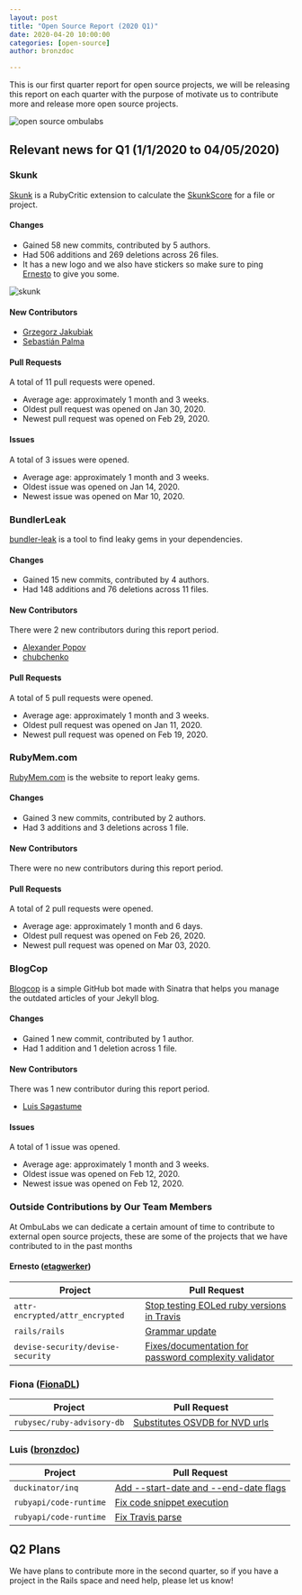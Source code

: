 ```yaml
---
layout: post
title: "Open Source Report (2020 Q1)"
date: 2020-04-20 10:00:00
categories: [open-source]
author: bronzdoc

---
```


This is our first quarter report for open source projects, we will be releasing this report on each quarter with the purpose of motivate us to contribute more and release more open source projects.

<!--more-->

<img src="/blog/assets/images/corgi_fight.jpg" alt="open source ombulabs" class="medium-img">


## Relevant news for Q1 (1/1/2020 to 04/05/2020)

### Skunk

[Skunk](https://github.com/fastruby/skunk) is a RubyCritic extension to calculate the [SkunkScore](https://www.fastruby.io/blog/code-quality/intruducing-skunk-stink-score-calculator.html) for a file or project.

#### Changes
- Gained 58 new commits, contributed by 5 authors.
- Had 506 additions and 269 deletions across 26 files.
- It has a new logo and we also have stickers so make sure to ping [Ernesto](https://github.com/etagwerker) to give you some.

<img src="/blog/assets/images/skunk_logo.png" alt="skunk" class="medium-img">

#### New Contributors
- [Grzegorz Jakubiak](https://github.com/grzegorz-jakubiak)
- [Sebastián Palma](https://github.com/sebastian-palma)

#### Pull Requests
A total of 11 pull requests were opened.
- Average age: approximately 1 month and 3 weeks.
- Oldest pull request was opened on Jan 30, 2020.
- Newest pull request was opened on Feb 29, 2020.

#### Issues
A total of 3 issues were opened.
- Average age: approximately 1 month and 3 weeks.
- Oldest issue was opened on Jan 14, 2020.
- Newest issue was opened on Mar 10, 2020.


### BundlerLeak

[bundler-leak](https://github.com/rubymem/bundler-leak) is a tool to find leaky gems in your dependencies.

#### Changes
- Gained 15 new commits, contributed by 4 authors.
- Had 148 additions and 76 deletions across 11 files.

#### New Contributors
There were 2 new contributors during this report period.
- [Alexander Popov](https://github.com/AlexWayfer)
- [chubchenko](https://github.com/chubchenko)

#### Pull Requests
A total of 5 pull requests were opened.
- Average age: approximately 1 month and 3 weeks.
- Oldest pull request was opened on Jan 11, 2020.
- Newest pull request was opened on Feb 19, 2020.

### RubyMem.com

[RubyMem.com](https://github.com/rubymem/rubymem.com) is the website to report leaky gems.

#### Changes
- Gained 3 new commits, contributed by 2 authors.
- Had 3 additions and 3 deletions across 1 file.

#### New Contributors
There were no new contributors during this report period.

#### Pull Requests
A total of 2 pull requests were opened.
- Average age: approximately 1 month and 6 days.
- Oldest pull request was opened on Feb 26, 2020.
- Newest pull request was opened on Mar 03, 2020.

### BlogCop

[Blogcop](https://github.com/ombulabs/blogcop) is a simple GitHub bot made with Sinatra that helps you manage the outdated articles of your Jekyll blog.

#### Changes
- Gained 1 new commit, contributed by 1 author.
- Had 1 addition and 1 deletion across 1 file.

#### New Contributors
There was 1 new contributor during this report period.

- [Luis Sagastume](https://github.com/bronzdoc)

#### Issues
A total of 1 issue was opened.
- Average age: approximately 1 month and 3 weeks.
- Oldest issue was opened on Feb 12, 2020.
- Newest issue was opened on Feb 12, 2020.


### Outside Contributions by Our Team Members

At OmbuLabs we can dedicate a certain amount of time to contribute to external open source projects, these are some of the projects that we have contributed to in the past months


#### Ernesto ([etagwerker](https://github.com/etagwerker))

| Project | Pull Request |
| --- | ----------- |
| `attr-encrypted/attr_encrypted` | [Stop testing EOLed ruby versions in Travis](https://github.com/attr-encrypted/attr_encrypted/pull/364) |
| `rails/rails` | [Grammar update](https://github.com/rails/rails/pull/38441)
|  `devise-security/devise-security` | [Fixes/documentation for password complexity validator](https://github.com/devise-security/devise-security/pull/179) |

### Fiona ([FionaDL](https://github.com/FionaDL))

| Project | Pull Request |
| --- | ----------- |
| `rubysec/ruby-advisory-db` |  [Substitutes OSVDB for NVD urls](https://github.com/rubysec/ruby-advisory-db/pull/440) |


### Luis ([bronzdoc](https://github.com/bronzdoc))

| Project | Pull Request |
| --- | ----------- |
| `duckinator/inq` | [Add --start-date and --end-date flags](https://github.com/duckinator/inq/pull/286) |
| `rubyapi/code-runtime` | [Fix code snippet execution](https://github.com/rubyapi/code-runtime/pull/2) |
| `rubyapi/code-runtime` | [Fix Travis parse](https://github.com/duckinator/inq/pull/290) |


## Q2 Plans
We have plans to contribute more in the second quarter, so if you have a project in the Rails space and need help, please let us know!
